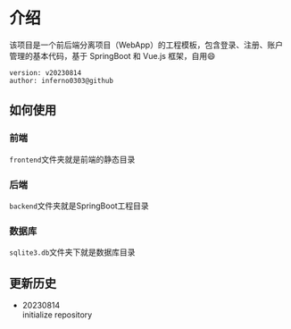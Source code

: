 # 介绍

该项目是一个前后端分离项目（WebApp）的工程模板，包含登录、注册、账户管理的基本代码，基于 SpringBoot 和 Vue.js 框架，自用😄

```
version: v20230814
author: inferno0303@github
```

## 如何使用

### 前端

`frontend`文件夹就是前端的静态目录

### 后端

`backend`文件夹就是SpringBoot工程目录


### 数据库
`sqlite3.db`文件夹下就是数据库目录

## 更新历史

- 20230814  
initialize repository